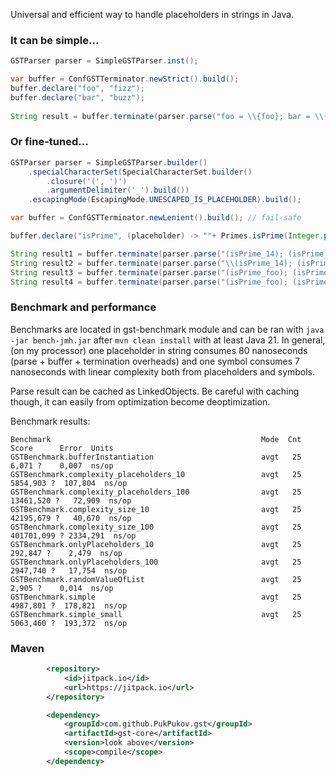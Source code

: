Universal and efficient way to handle placeholders in strings in Java.

### It can be simple...

```java
GSTParser parser = SimpleGSTParser.inst();

var buffer = ConfGSTTerminator.newStrict().build();
buffer.declare("foo", "fizz");
buffer.declare("bar", "buzz");
        
String result = buffer.terminate(parser.parse("foo = \\{foo}; bar = \\{bar}")); // output is "foo = fizz; bar = buzz"
```

### Or fine-tuned...

```java
GSTParser parser = SimpleGSTParser.builder()
    .specialCharacterSet(SpecialCharacterSet.builder()
        .closure('(', ')')
        .argumentDelimiter('_').build())
    .escapingMode(EscapingMode.UNESCAPED_IS_PLACEHOLDER).build();

var buffer = ConfGSTTerminator.newLenient().build(); // fail-safe

buffer.declare("isPrime", (placeholder) -> ""+ Primes.isPrime(Integer.parseInt(placeholder.argument().orElseThrow())));

String result1 = buffer.terminate(parser.parse("(isPrime_14); (isPrime_7)"   )); // output is "false; true"
String result2 = buffer.terminate(parser.parse("\\(isPrime_14); (isPrime_7)" )); // output is "(isPrime_14); true"
String result3 = buffer.terminate(parser.parse("(isPrime_foo); (isPrime_7)"  )); // output is "(isPrime_foo); true"
String result4 = buffer.terminate(parser.parse("(isPrime_foo); (isPrime_7"   )); // output is "(isPrime_foo); true"
```

### Benchmark and performance
Benchmarks are located in gst-benchmark module and can be ran with ```java -jar bench-jmh.jar``` after ```mvn clean install``` with at least Java 21. In general, (on my processor) one placeholder in string consumes 80 nanoseconds (parse + buffer + termination overheads) and one symbol consumes 7 nanoseconds with linear complexity both from placeholders and symbols. 

Parse result can be cached as LinkedObjects<GSTPart>. Be careful with caching though, it can easily from optimization become deoptimization.

Benchmark results:

```
Benchmark                                               Mode  Cnt       Score      Error  Units
GSTBenchmark.bufferInstantiation                        avgt   25       6,071 ?    0,007  ns/op
GSTBenchmark.complexity_placeholders_10                 avgt   25    5854,903 ?  107,804  ns/op
GSTBenchmark.complexity_placeholders_100                avgt   25   13461,520 ?   72,909  ns/op
GSTBenchmark.complexity_size_10                         avgt   25   42195,679 ?   40,670  ns/op
GSTBenchmark.complexity_size_100                        avgt   25  401701,099 ? 2334,291  ns/op
GSTBenchmark.onlyPlaceholders_10                        avgt   25     292,847 ?    2,479  ns/op
GSTBenchmark.onlyPlaceholders_100                       avgt   25    2947,740 ?   17,754  ns/op
GSTBenchmark.randomValueOfList                          avgt   25       2,905 ?    0,014  ns/op
GSTBenchmark.simple                                     avgt   25    4987,801 ?  178,821  ns/op
GSTBenchmark.simple_small                               avgt   25    5063,460 ?  193,372  ns/op
```

### Maven

```xml
        <repository>
            <id>jitpack.io</id>
            <url>https://jitpack.io</url>
        </repository>

        <dependency>
            <groupId>com.github.PukPukov.gst</groupId>
            <artifactId>gst-core</artifactId>
            <version>look above</version>
            <scope>compile</scope>
        </dependency>
```
